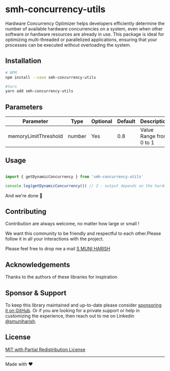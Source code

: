 # smh-concurrency-utils

Hardware Concurrency Optimizer helps developers efficiently determine the number of available hardware concurrencies on a system, even when other software or hardware resources are already in use. This package is ideal for optimizing multi-threaded or parallelized applications, ensuring that your processes can be executed without overloading the system.

## Installation
```sh
# NPM
npm install --save smh-concurrency-utils

#Yarn
yarn add smh-concurrency-utils
```

## Parameters


| Parameter                 | Type   | Optional | Default      | Description                                                                            |
| -------------------- | ------ | -------- | ------------ | -------------------------------------------------------------------------------------- |
| memoryLimitThreshold         | number | Yes      | 0.8           | Value Range from 0 to 1       |

## Usage

```js

import { getDynamicConcurrency } from 'smh-concurrency-utils'

console.log(getDynamicConcurrency()) // 2 - output depends on the hardware and threshold
```

And we're done 🎉
## Contributing

Contribution are always welcome, no matter how large or small !

We want this community to be friendly and respectful to each other.Please follow it in all your interactions with the project.

Please feel free to drop me a mail [S MUNI HARISH](mailto:samamuniharish@gmail.com?subject=[GitHub])

## Acknowledgements

Thanks to the authors of these libraries for inspiration

## Sponsor & Support

To keep this library maintained and up-to-date please consider [sponsoring it on GitHub](https://github.com/sponsors/smuniharish). Or if you are looking for a private support or help in customizing the experience, then reach out to me on Linkedin [@smuniharish](https://www.linkedin.com/in/smuniharish).

## License

[MIT with Partial Redistribution License](./LICENSE)

---

Made with ❤️
